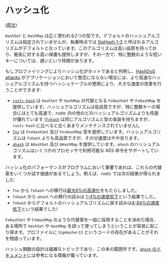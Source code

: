 <!-- commit: https://github.com/nnethercote/perf-book/commit/d0ba7e92f194dfcdc374eb32801317b918a90d22 -->

# ハッシュ化

([原文](https://nnethercote.github.io/perf-book/hashing.html))

`HashSet` と `HashMap` は広く使われる2つの型です。デフォルトのハッシュアルゴリズムは指定されていませんが、執筆時点では [SipHash 1-3] と呼ばれるアルゴリズムがデフォルトとなっています。このアルゴリズムは高い品質を持っており、衝突に対する高い保護も提供しますが、その一方で、特に整数のような短いキーについては、遅いという特徴があります。

[SipHash 1-3]: https://en.wikipedia.org/wiki/SipHash

もしプロファイリングによりハッシュ化がホットであると判明し、[HashDoS attacks] がアプリケーションにおいて懸念にならない場合には、より高速なハッシュアルゴリズムを持つハッシュテーブルの使用により、大きな速度の改善を行うことができます:

- [`rustc-hash`] は `HashSet` や `HashMap` の代替となる `FxHashSet` や `FxHashMap` を提供しています。ハッシュアルゴリズムは低品質ですが、特に整数キーの場合にはとても高速で、rustc 内の他のどのハッシュアルゴリズムよりも性能が優れています ([`fxhash`] は同じアルゴリズムと型の実装を持ちますが、`rustc-hash` に比べると古くあまりメンテナンスされていません)。
- [`fnv`] は `FnvHashSet` 及び `FnvHashMap` 型を提供しています。ハッシュアルゴリズムは `fxhash` よりも高品質ですが、その分速度はやや劣ります。
- [`ahash`] は `AHashSet` 及び `AHashMap` を提供しています。`ahash` のハッシュアルゴリズムはいくつかのプロセッサで利用可能な AES 命令をサポートしています。

[HashDoS attacks]: https://en.wikipedia.org/wiki/Collision_attack
[`rustc-hash`]: https://crates.io/crates/rustc-hash
[`fxhash`]: https://crates.io/crates/fxhash
[`fnv`]: https://crates.io/crates/fnv
[`ahash`]: https://crates.io/crates/ahash

ハッシュ化のパフォーマンスがプログラムにおいて重要であれば、これらの代替案をいくつか試す価値があるでしょう。例えば、rustc では次の結果が得られました:

- `fnv` から `fxhash` への移行は[最大6%の高速化][fnv2fx]をもたらしました。
- `fxhash` から `ahash` への移行の試みは [1-4%の速度低下][fx2a]という結果でした。
- `fxhash` からデフォルトのハッシュアルゴリズムに戻す試みは[4-84%の速度低下][fx2default]という結果でした!

[fnv2fx]: https://github.com/rust-lang/rust/pull/37229/commits/00e48affde2d349e3b3bfbd3d0f6afb5d76282a7
[fx2a]: https://github.com/rust-lang/rust/issues/69153#issuecomment-589504301
[fx2default]: https://github.com/rust-lang/rust/issues/69153#issuecomment-589338446

`FxHashSet` や `FxHashMap` のような代替案を一般に採用することを決めた場合、ある場所で `HashSet` や `HashMap` を誤って使ってしまうということが容易に起こり得ます。プロファイルに `SipHasher13` というコードの存在があることがそれを物語っています。

ハッシュ関数の設計は複雑なトピックであり、この本の範囲外です。[`ahash` のドキュメント]には参考になる情報が載っています。

[`ahash` のドキュメント]: https://github.com/tkaitchuck/aHash/blob/master/compare/readme.md
